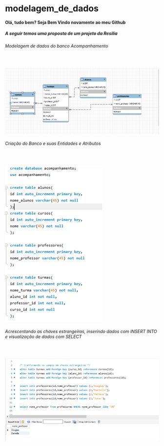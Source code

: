 # modelagem_de_dados

<h4>Olá, tudo bem? Seja Bem Vindo novamente ao meu Github</h1>
<h5>A seguir temos uma proposta de um projeto da Resilia</h2>



<h6>Modelagem de dados do banco Acompanhamento</h6><br>

![alt text](https://github.com/Daniellasqw/modelagem_de_dados/blob/main/modelagem.png?raw=true)

<h6>Criação do Banco e suas Entidades e Atributos</h6><br>

![alt text](https://github.com/Daniellasqw/modelagem_de_dados/blob/main/create.png?raw=true)

<h6>Acrescentando as chaves estrangeiras, inserindo dados com INSERT INTO e visualização de dados com SELECT</h6><br>

![alt text](https://github.com/Daniellasqw/modelagem_de_dados/blob/main/read.png?raw=true)

